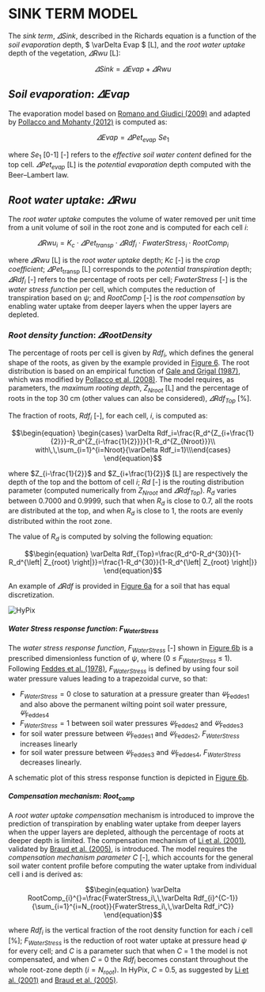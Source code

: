 <!-- MathJax -->
  <script type="text/x-mathjax-config">
    MathJax.Hub.Config({
		     TeX: {
      equationNumbers: {
        autoNumber: "AMS"
      }
    },
      tex2jax: {
        skipTags: ['script', 'noscript', 'style', 'textarea', 'pre'],
        inlineMath: [['$','$']]
      }
    });
  </script>
<script id="MathJax-script" async src="https://cdn.mathjax.org/mathjax/latest/MathJax.js?config=TeX-MML-AM_CHTML"></script>


# SINK TERM MODEL

The *sink term*, $\varDelta Sink$, described in the Richards equation is a function of the *soil evaporation* depth, $ \varDelta Evap $ [L], and the *root water uptake* depth of the vegetation, $\varDelta Rwu$ [L]:

$$\begin{equation}
\varDelta Sink=\varDelta Evap+\varDelta Rwu
\end{equation}$$

##	*Soil evaporation*: $\varDelta Evap$

The evaporation model based on [Romano and Giudici (2009)](#_ENREF_6) and adapted by [Pollacco and Mohanty (2012)](#_ENREF_7) is computed as:

$$\begin{equation}
\varDelta Evap\,\,=\,\,\varDelta Pet_{evap}^{}\,\,Se_{1}^{}
\end{equation}$$

where $Se_{1}$ [0-1] [-] refers to the *effective soil water content* defined for the top cell. $\varDelta Pet_{evap}$ [L] is the *potential evaporation* depth computed with the Beer–Lambert law.

##	*Root water uptake*: $\varDelta Rwu$

The *root water uptake* computes the volume of water removed per unit time from a unit volume of soil in the root zone and is computed for each cell $i$:

$$\begin{equation}
\varDelta Rwu_i=K_c\cdot \varDelta Pet_{transp}^{}\cdot \varDelta Rdf_i\cdot FwaterStress_i\cdot RootComp_i 
\end{equation}$$

where $\varDelta Rwu$ [L] is the *root water uptake* depth; $Kc$ [-] is the *crop coefficient*; $\varDelta Pet_{\mathrm{transp}}$ [L] corresponds to the *potential transpiration* depth; $\varDelta Rdf_{i}$ [-] refers to the percentage of roots per cell; $FwaterStress$ [-] is the *water stress function* per cell, which computes the reduction of transpiration based on $ψ$; and $RootComp$ [-] is the *root compensation* by enabling water uptake from deeper layers when the upper layers are depleted.

### *Root density function*: $\varDelta RootDensity$

The percentage of roots per cell is given by $Rdf_{i}$, which defines the general shape of the roots, as given by the example provided in [Figure 6](https://manaakiwhenua.github.io/SoilWater_ToolBox.jl/FIGURE/Figure6.bmp). The root distribution is based on an empirical function of [Gale and Grigal (1987)](#_ENDREF_8), which was modified by [Pollacco et al. (2008)](#_ENDREF_9). The model requires, as parameters, the *maximum rooting depth*, $Z_{Nroot}$ [L] and the percentage of roots in the top 30 cm (other values can also be considered), $\varDelta Rdf_{Top}$ [%].

The fraction of roots, $Rdf_{i}$ [-], for each cell, $i$, is computed as:

$$\begin{equation}
\begin{cases}	\varDelta Rdf_i=\frac{R_d^{Z_{i+\frac{1}{2}}}-R_d^{Z_{i-\frac{1}{2}}}}{1-R_d^{Z_{Nroot}}}\\	with\,\,\sum_{i=1}^{i=Nroot}{\varDelta Rdf_i=1}\\\end{cases}
\end{equation}$$

where $Z_{i-\frac{1}{2}}$ and $Z_{i+\frac{1}{2}}$ [L] are respectively the depth of the top and the bottom of cell $i$; $Rd$ [-] is the routing distribution parameter (computed numerically from $Z_{Nroot}$ and $\varDelta Rdf_{Top}$). $R_{d}$ varies between 0.7000 and 0.9999, such that when $R_{d}$ is close to 0.7, all the roots are distributed at the top, and when $R_{d}$ is close to 1, the roots are evenly distributed within the root zone.

The value of $R_{d}$ is computed by solving the following equation:

$$\begin{equation}
\varDelta Rdf_{Top}=\frac{R_d^0-R_d^{30}}{1-R_d^{\left| Z_{root} \right|}}=\frac{1-R_d^{30}}{1-R_d^{\left| Z_{root} \right|}}
\end{equation}$$

An example of $\varDelta Rdf$ is provided in [Figure 6a](https://manaakiwhenua.github.io/SoilWater_ToolBox.jl/FIGURE/Figure6.bmp) for a soil that has equal discretization.

![HyPix](https://manaakiwhenua.github.io/SoilWater_ToolBox.jl/FIGURE/Figure6.bmp "Figure 6. Pasture grass models used for all lysimeters: (a) root density function plotted with depth and (b) schematic of the [Feddes et al. (1978)](#_ENDREF_10) plant water stress function.")


#### *Water Stress response function*: $F_{WaterStress}$

The *water stress response function*, $F_{WaterStress}$ [-] shown in [Figure 6b](https://manaakiwhenua.github.io/SoilWater_ToolBox.jl/FIGURE/Figure6.bmp) is a prescribed dimensionless function of $ψ$, where (0 $\le$ $F_{WaterStress}$ $\le$ 1). Following [Feddes et al. (1978)](#_ENDREF_10), $F_{WaterStress}$ is defined by using four soil water pressure values leading to a trapezoidal curve, so that:

* $F_{WaterStress} = 0$ close to saturation at a pressure greater than $\varPsi _{\mathrm{Feddes}1}$ and also above the permanent wilting point soil water pressure, $\varPsi _{\mathrm{Feddes}4}$
*  $F_{WaterStress} = 1$ between soil water pressures $\varPsi _{\mathrm{Feddes}2}$ and $\varPsi _{\mathrm{Feddes}3}$
* for soil water pressure between $\varPsi _{\mathrm{Feddes}1}$ and $\varPsi _{\mathrm{Feddes}2}$, $F_{WaterStress}$ increases linearly
* for soil water pressure between $\varPsi _{\mathrm{Feddes}3}$ and $\varPsi _{\mathrm{Feddes}4}$, $F_{WaterStress}$ decreases linearly.

A schematic plot of this stress response function is depicted in [Figure 6b](https://manaakiwhenua.github.io/SoilWater_ToolBox.jl/FIGURE/Figure6.bmp).


#### *Compensation mechanism*: $Root_{comp}$

A *root water uptake compensation* mechanism is introduced to improve the prediction of transpiration by enabling water uptake from deeper layers when the upper layers are depleted, although the percentage of roots at deeper depth is limited. The compensation mechanism of [Li et al. (2001)](#_ENDREF_11), validated by [Braud et al. (2005)](#_ENDREF_12), is introduced. The model requires the *compensation mechanism parameter* $C$ [-], which accounts for the general soil water content profile before computing the water uptake from individual cell i and is derived as:

$$\begin{equation}
\varDelta RootComp_{i}^{}=\frac{FwaterStress_i\,\,\varDelta Rdf_{i}^{C-1}}{\sum_{i=1}^{i=N_{root}}{FwaterStress_i\,\,\varDelta Rdf_i^C}}
\end{equation}$$

where $Rdf_{i}$ is the vertical fraction of the root density function for each $i$ cell [%]; $F_{WaterStress}$ is the reduction of root water uptake at pressure head $ψ$ for every cell; and $C$ is a parameter such that when $C$ = 1 the model is not compensated, and when $C$ = 0 the $Rdf_{i}$ becomes constant throughout the whole root-zone depth ($i=N_{root}$). In HyPix, $C$ = 0.5, as suggested by [Li et al. (2001)](#_ENDREF_11) and [Braud et al. (2005)](#_ENDREF_12).
